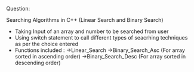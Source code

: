 Question:

Searching Algorithms in C++ (Linear Search and Binary Search)

- Taking Input of an array and number to be searched from user 
- Using switch statement to call different types of seacrhing techniques as per the choice entered
- Functions included : 
                        ->Linear_Search
                        ->Binary_Search_Asc (For array sorted in ascending order)
                        ->Binary_Search_Desc (For array sorted in descending order)

